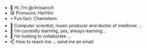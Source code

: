 - 👋 Hi, I’m @chrisanich
- 😄 Pronouns: He/Him
- ⚡ Fun fact: Chameleon
- 👀 Computer scientist, music producer and doctor of medicine ...
- 🌱 I’m currently learning, yes, always learning...
- 💞️ I’m looking to collaborate ...
- 📫 How to reach me ... send me an email

<!---
chrisanich/chrisanich is a ✨ special ✨ repository because its `README.md` (this file) appears on your GitHub profile.
You can click the Preview link to take a look at your changes.
--->
